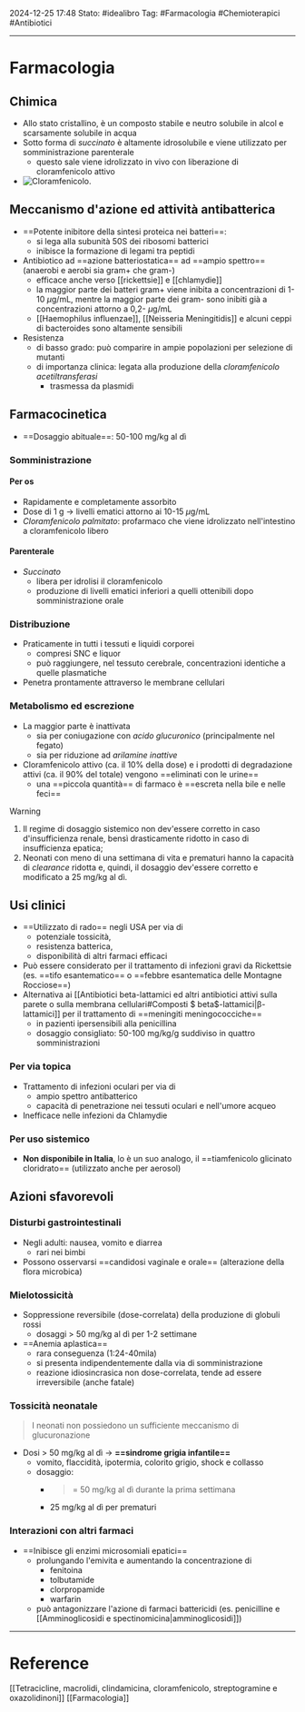 2024-12-25 17:48
Stato: #idealibro 
Tag: #Farmacologia #Chemioterapici #Antibiotici 

---
# Farmacologia
## Chimica
- Allo stato cristallino, è un composto stabile e neutro solubile in alcol e scarsamente solubile in acqua
- Sotto forma di *succinato* è altamente idrosolubile e viene utilizzato per somministrazione parenterale
	- questo sale viene idrolizzato in vivo con liberazione di cloramfenicolo attivo
- ![Cloramfenicolo.](https://i.imgur.com/mQCBveT.png)
## Meccanismo d'azione ed attività antibatterica
- ==Potente inibitore della sintesi proteica nei batteri==:
	- si lega alla subunità 50S dei ribosomi batterici
	- inibisce la formazione di legami tra peptidi
- Antibiotico ad ==azione batteriostatica== ad ==ampio spettro== (anaerobi e aerobi sia gram+ che gram-)
	- efficace anche verso [[rickettsie]] e [[chlamydie]]
	- la maggior parte dei batteri gram+ viene inibita a concentrazioni di 1-10 $\mu$g/mL, mentre la maggior parte dei gram- sono inibiti già a concentrazioni attorno a 0,2- $\mu$g/mL
	- [[Haemophilus influenzae]], [[Neisseria Meningitidis]] e alcuni ceppi di bacteroides sono altamente sensibili
- Resistenza
	- di basso grado: può comparire in ampie popolazioni per selezione di mutanti
	- di importanza clinica: legata alla produzione della *cloramfenicolo acetiltransferasi*
		- trasmessa da plasmidi
## Farmacocinetica
- ==Dosaggio abituale==: 50-100 mg/kg al dì
### Somministrazione
#### Per os
- Rapidamente e completamente assorbito
- Dose di 1 g → livelli ematici attorno ai 10-15 $\mu$g/mL
- *Cloramfenicolo palmitato*: profarmaco che viene idrolizzato nell'intestino a cloramfenicolo libero
#### Parenterale
- *Succinato*
	- libera per idrolisi il cloramfenicolo
	- produzione di livelli ematici inferiori a quelli ottenibili dopo somministrazione orale
### Distribuzione
- Praticamente in tutti i tessuti e liquidi corporei
	- compresi SNC e liquor
	- può raggiungere, nel tessuto cerebrale, concentrazioni identiche a quelle plasmatiche
- Penetra prontamente attraverso le membrane cellulari
### Metabolismo ed escrezione
- La maggior parte è inattivata
	- sia per coniugazione con *acido glucuronico* (principalmente nel fegato)
	- sia per riduzione ad *arilamine inattive*
- Cloramfenicolo attivo (ca. il 10% della dose) e i prodotti di degradazione attivi (ca. il 90% del totale) vengono ==eliminati con le urine==
	- una ==piccola quantità== di farmaco è ==escreta nella bile e nelle feci==
>[!warning]
>1. Il regime di dosaggio sistemico non dev'essere corretto in caso d'insufficienza renale, bensì drasticamente ridotto in caso di insufficienza epatica;
>2. Neonati con meno di una settimana di vita e prematuri hanno la capacità di *clearance* ridotta e, quindi, il dosaggio dev'essere corretto e modificato a 25 mg/kg al dì.
## Usi clinici
- ==Utilizzato di rado== negli USA per via di
	- potenziale tossicità,
	- resistenza batterica,
	- disponibilità di altri farmaci efficaci
- Può essere considerato per il trattamento di infezioni gravi da Rickettsie (es. ==tifo esantematico== o ==febbre esantematica delle Montagne Rocciose==)
- Alternativa ai [[Antibiotici beta-lattamici ed altri antibiotici attivi sulla parete o sulla membrana cellulari#Composti $ beta$-lattamici|β-lattamici]] per il trattamento di ==meningiti meningococciche==
	- in pazienti ipersensibili alla penicillina
	- dosaggio consigliato: 50-100 mg/kg/g suddiviso in quattro somministrazioni
### Per via topica
- Trattamento di infezioni oculari per via di
	- ampio spettro antibatterico
	- capacità di penetrazione nei tessuti oculari e nell'umore acqueo
- Inefficace nelle infezioni da Chlamydie
### Per uso sistemico
- **Non disponibile in Italia**, lo è un suo analogo, il ==tiamfenicolo glicinato cloridrato== (utilizzato anche per aerosol)
## Azioni sfavorevoli
### Disturbi gastrointestinali
- Negli adulti: nausea, vomito e diarrea
	- rari nei bimbi
- Possono osservarsi ==candidosi vaginale e orale== (alterazione della flora microbica)
### Mielotossicità
- Soppressione reversibile (dose-correlata) della produzione di globuli rossi
	- dosaggi > 50 mg/kg al dì per 1-2 settimane
- ==Anemia aplastica==
	- rara conseguenza (1:24-40mila)
	- si presenta indipendentemente dalla via di somministrazione
	- reazione idiosincrasica non dose-correlata, tende ad essere irreversibile (anche fatale)
### Tossicità neonatale
>I neonati non possiedono un sufficiente meccanismo di glucuronazione
- Dosi > 50 mg/kg al dì → **==sindrome grigia infantile==**
	- vomito, flaccidità, ipotermia, colorito grigio, shock e collasso
	- dosaggio:
		- >= 50 mg/kg al dì durante la prima settimana
		- 25 mg/kg al dì per prematuri
### Interazioni con altri farmaci
- ==Inibisce gli enzimi microsomiali epatici==
	- prolungando l'emivita e aumentando la concentrazione di
		- fenitoina
		- tolbutamide
		- clorpropamide
		- warfarin
	- può antagonizzare l'azione di farmaci battericidi (es. penicilline e [[Amminoglicosidi e spectinomicina|amminoglicosidi]])







---
# Reference
[[Tetracicline, macrolidi, clindamicina, cloramfenicolo, streptogramine e oxazolidinoni]]
[[Farmacologia]]